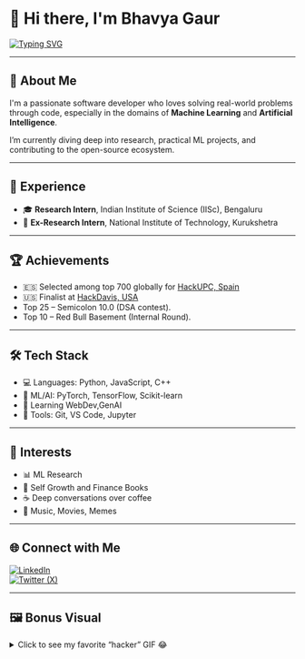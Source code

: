 # 👋 Hi there, I'm Bhavya Gaur

[![Typing SVG](https://readme-typing-svg.demolab.com?font=Fira+Code&pause=100&color=B6F500&width=435&lines=Budding+Software+Developer;Machine+Learning+Enthusiast)](https://git.io/typing-svg)

---

## 🧠 About Me

I'm a passionate software developer who loves solving real-world problems through code, especially in the domains of **Machine Learning** and **Artificial Intelligence**. 

I’m currently diving deep into research, practical ML projects, and contributing to the open-source ecosystem.

---

## 🚀 Experience

- 🎓 **Research Intern**, Indian Institute of Science (IISc), Bengaluru  
- 🔬 **Ex-Research Intern**, National Institute of Technology, Kurukshetra  

---

## 🏆 Achievements

- 	&#x1f1ea;&#x1f1f8; Selected among top 700 globally for [HackUPC, Spain](https://hackupc.com)
-   &#x1f1fa;&#x1f1f8; Finalist at [HackDavis, USA](https://hackdavis.io)
-   Top 25 – Semicolon 10.0 (DSA contest).
-   Top 10 – Red Bull Basement (Internal Round).

---

## 🛠️ Tech Stack

- 💻 Languages: Python, JavaScript, C++
- 🧠 ML/AI: PyTorch, TensorFlow, Scikit-learn
- 📖 Learning WebDev,GenAI
- 🔧 Tools: Git, VS Code, Jupyter

---

## 🎯 Interests

- 📊 ML Research
- 🎨 Self Growth and Finance Books
- ☕ Deep conversations over coffee
- 🎵 Music, Movies, Memes

---

## 🌐 Connect with Me

[![LinkedIn](https://img.shields.io/badge/LinkedIn-blue?style=for-the-badge&logo=linkedin)](https://www.linkedin.com/in/bhavya-86195627a/)  
[![Twitter (X)](https://img.shields.io/badge/Twitter-black?style=for-the-badge&logo=Twitter)](https://x.com/B_a_noisemaker)

---

## 🖼️ Bonus Visual

<details>
  <summary>Click to see my favorite “hacker” GIF 😂</summary>
  <img src="https://www.gifcen.com/wp-content/uploads/2023/09/hacker-gif-2.gif" width="300"/>
</details>
